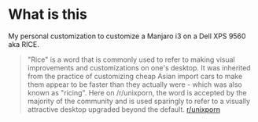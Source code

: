 # What is this

My personal customization to customize a Manjaro i3 on a Dell XPS 9560 aka RICE.

> "Rice" is a word that is commonly used to refer to making visual improvements and customizations on one's desktop. It was inherited from the practice of customizing cheap Asian import cars to make them appear to be faster than they actually were - which was also known as "ricing". Here on /r/unixporn, the word is accepted by the majority of the community and is used sparingly to refer to a visually attractive desktop upgraded beyond the default.
[r/unixporn](https://www.reddit.com/r/unixporn/)


